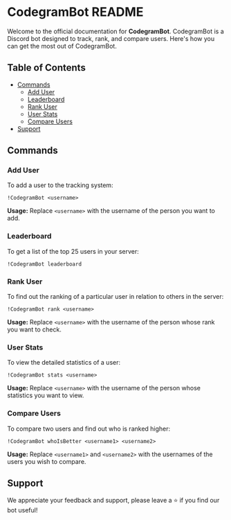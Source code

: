 # CodegramBot README

Welcome to the official documentation for **CodegramBot**. CodegramBot is a Discord bot designed to track, rank, and compare users. Here's how you can get the most out of CodegramBot.

## Table of Contents

- [Commands](#commands)
  - [Add User](#add-user)
  - [Leaderboard](#leaderboard)
  - [Rank User](#rank-user)
  - [User Stats](#user-stats)
  - [Compare Users](#compare-users)
- [Support](#support)

## Commands

### Add User

To add a user to the tracking system:

`!CodegramBot <username>`

**Usage:** Replace `<username>` with the username of the person you want to add.

### Leaderboard

To get a list of the top 25 users in your server:

`!CodegramBot leaderboard`

### Rank User

To find out the ranking of a particular user in relation to others in the server:

`!CodegramBot rank <username>`

**Usage:** Replace `<username>` with the username of the person whose rank you want to check.

### User Stats

To view the detailed statistics of a user:

`!CodegramBot stats <username>`

**Usage:** Replace `<username>` with the username of the person whose statistics you want to view.

### Compare Users

To compare two users and find out who is ranked higher:

`!CodegramBot whoIsBetter <username1> <username2>`

**Usage:** Replace `<username1>` and `<username2>` with the usernames of the users you wish to compare.

## Support

We appreciate your feedback and support, please leave a ⭐️ if you find our bot useful!
